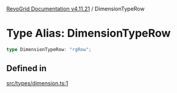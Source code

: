 [RevoGrid Documentation v4.11.21](README.md) / DimensionTypeRow

# Type Alias: DimensionTypeRow

```ts
type DimensionTypeRow: "rgRow";
```

## Defined in

[src/types/dimension.ts:1](https://github.com/revolist/revogrid/blob/a0e7ff1e32285a85a0644789b55a183ad196d0cf/src/types/dimension.ts#L1)
